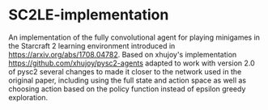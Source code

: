 # SC2LE-implementation
An implementation of the fully convolutional agent for playing minigames in the Starcraft 2 learning environment introduced in https://arxiv.org/abs/1708.04782. Based on xhujoy's implementation https://github.com/xhujoy/pysc2-agents adapted to work with version 2.0 of pysc2 several changes to made it closer to the network used in the original paper, including using the full state and action space as well as choosing action based on the policy function instead of epsilon greedy exploration.

